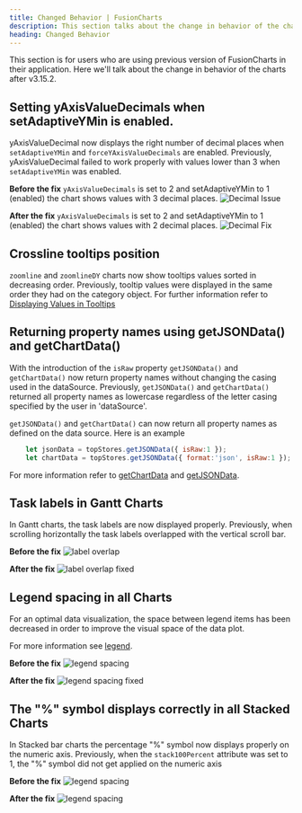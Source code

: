 ```yaml
---
title: Changed Behavior | FusionCharts
description: This section talks about the change in behavior of the charts with the latest released version.
heading: Changed Behavior
---
```


This section is for users who are using previous version of FusionCharts in their application. Here we'll talk about the change in behavior of the charts after v3.15.2.

## Setting yAxisValueDecimals when setAdaptiveYMin is enabled.

yAxisValueDecimal now displays the right number of decimal places when `setAdaptiveYMin` and `forceYAxisValueDecimals` are enabled. Previously, yAxisValueDecimal failed to work  properly with values lower than 3 when `setAdaptiveYMin` was enabled.

**Before the fix** `yAxisValueDecimals` is set to 2 and setAdaptiveYMin to 1 (enabled) the chart shows values with 3 decimal places.
![Decimal Issue](/images/Decimal_Issue.png)

**After the fix** `yAxisValueDecimals` is set to 2 and setAdaptiveYMin to 1 (enabled) the chart shows values with 2 decimal places.
![Decimal Fix](/images/Decimal_Fix.png)

## Crossline tooltips position

`zoomline` and `zoomlineDY` charts now show tooltips values sorted in decreasing order. Previously, tooltip values were displayed in the same order they had on the category object. For further information refer to [Displaying Values in Tooltips](chart-guide/standard-charts/zoom-line-charts#displaying-values-in-tooltips)

## Returning property names using getJSONData() and getChartData()

With the introduction of the `isRaw` property `getJSONData()` and `getChartData()` now return property names without changing the casing used in the dataSource. Previously, `getJSONData()` and `getChartData()` returned all property names as lowercase regardless of the letter casing specified by the user in 'dataSource'.

`getJSONData()` and `getChartData()` can now return all property names as defined on the data source. Here is an example

```javascript
    let jsonData = topStores.getJSONData({ isRaw:1 });
    let chartData = topStores.getJSONData({ format:'json', isRaw:1 });
```

For more information refer to [getChartData](api/fusioncharts/fusioncharts-methods#getChartData) and [getJSONData](api/fusioncharts/fusioncharts-methods#getJSONData).

## Task labels in Gantt Charts

In Gantt charts, the task labels are now displayed properly. Previously, when scrolling horizontally  the task labels overlapped with the vertical scroll bar.

**Before the fix**
![label overlap](/images/LabelOverlap_original.png)

**After the fix**
![label overlap fixed](/images/LabelOverlap_update.png)

## Legend spacing in all Charts

For an optimal data visualization, the space between legend items has been decreased in order to improve the visual space of the data plot.

For more information see [legend](chart-guide/chart-configurations/legend).

**Before the fix**
![legend spacing](/images/legend_spacing_original.png)

**After the fix**
![legend spacing fixed](/images/legend_spacing_update.png)

## The "%" symbol displays correctly in all Stacked Charts

In Stacked bar charts the percentage "%" symbol now displays properly on the numeric axis. Previously, when the `stack100Percent` attribute was set to 1, the "%" symbol did not get applied on the numeric axis

**Before the fix**
![legend spacing](/images/percentage_original.png)

**After the fix**
![legend spacing](/images/percentage_update.png)
